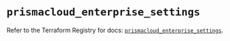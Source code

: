# `prismacloud_enterprise_settings`

Refer to the Terraform Registry for docs: [`prismacloud_enterprise_settings`](https://registry.terraform.io/providers/paloaltonetworks/prismacloud/1.7.0/docs/resources/enterprise_settings).
